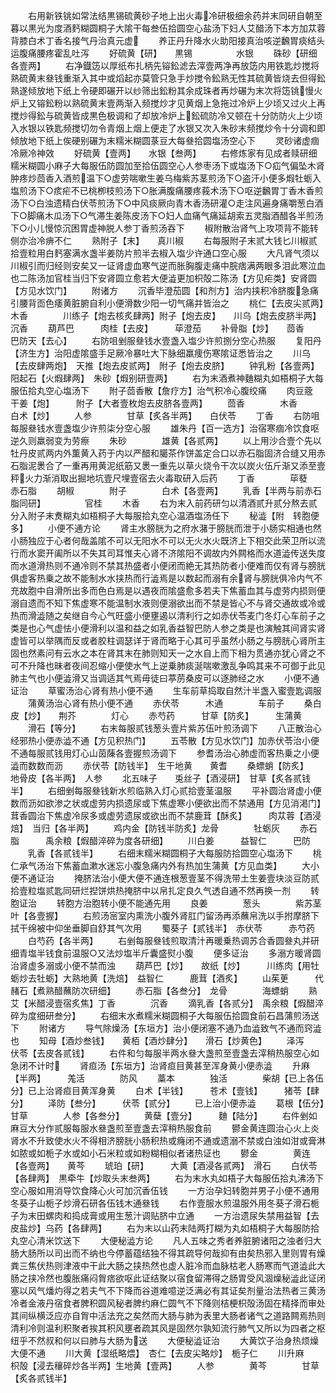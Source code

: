 <!-- { "loadSidebar": true } -->
　　右用新铁铫如常法结黒锡硫黄砂子地上出火毒冷研极细余药并末同研自朝至暮以黒光为度酒麫糊圆桐子大隂干每叁伍拾圆空心盐汤下妇人艾醋汤下本方加苁蓉背膝白术丁香名接气丹治真元虚
　　养正丹升降水火助阳接真治咳逆飜胃痰结头运腹痛腰疼霍乱吐泻
　　好硫黄【研】　　黒锡　　　　　水银
　　硃砂【研细各壹两】
　　右净鐡笾以厚纸布扎柄先镕鈆滤去滓壹两净再放笾内用铁匙炒搅将熟硫黄末叄钱重渐入其中或熖起亦莫管只急手炒搅令鈆熟无性其硫黄皆烧去但得鈆熟遂倾放地下纸上令硬即碾开以纱筛出鈆粉其余成珠者再炒碾为末次将笾铫慢火炉上又镕鈆粉以熟硫黄末壹两渐入频搅炒才见黄烟上急拖过冷炉上少顷又过火上再搅炒得鈆与硫黄皆成黒色极调和了却放冷炉上鈆硫防冷又顿在十分防防火上少顷入水银以铁匙频搅切勿令青烟上烟上便走了水银又次入朱砂末频搅炒令十分调和即倾放地下纸上俟硬别碾为末糯米糊圆菉豆大每叄拾圆塩汤空心下
　　灵砂诸虚痼冷厥冷神效
　　好硫黄【壹两】　　水银【叁两】
　　右修炼家有见成者赎研细糯米糊圆小麻子大每服伍防圆加至拾伍圆空心人参枣汤下或塩汤下○疝气偏坠木肾肿疼炒茴香入酒煎温下○虚劳喘嗽生姜乌梅紫苏茎煎汤下○盗汗小便多煆牡蛎入塩煎汤下○痎疟不已桃栁枝煎汤下○胀满腹痛腰疼莪术汤下○呕逆飜胃丁香木香煎汤下○白浊遗精白伏苓煎汤下○中风痰厥向青木香汤研灌○走注风遍身痛嚼葱白酒下○脚痛木瓜汤下○气滞生姜陈皮汤下○妇人血痛气痛延胡索五灵脂酒醋各半煎汤下○小儿慢惊沉困胃虚神脱人参丁香煎汤吞下
　　椒附散治肾气上攻项背不能转侧亦治冷痹不仁
　　熟附子【末】　　真川椒
　　右每服附子末贰大钱匕川椒贰拾壹粒用白麫塞满水盏半姜防片煎半去椒入塩少许通口空心服
　　大凡肾气须以川椒引而归经则安矣又一证肾虚血寒气逆而胀胸腹走痛中脘痞满两眼多泪此寒泣血也二陈汤加官桂当归下安肾圆立愈若大便澁更加枳殻二陈汤【方见疟类】安肾圆【方见水饮门】
　　附诸方
　　沉香毕澄茄圆【和剂方】治内挟积冷脐腹急痛引腰背靣色痿黄脏腑自利小便滑数少阳一切气痛并皆治之
　　桃仁【去皮尖贰两】　木香　　　　川练子【炮去核炙肆两】附子【炮去皮】　　川乌【炮去皮脐半两】　沉香
　　葫芦巴　　　肉桂【去皮】　　　荜澄茄
　　补骨脂【炒】　　茴香　　　　巴防天【去心】
　　右防咀剉服叄钱水壹盏入塩少许煎捌分空心热服
　　复阳丹【济生方】治阳虚隂盛手足厥冷暴吐大下脉细羸痩伤寒隂证悉皆治之
　　川乌【去皮肆两炮】　天推【炮去皮贰两】　附子【炮去皮脐】
　　钟乳粉【各壹两】　阳起石【火煆肆两】　朱砂【煆别研壹两】
　　右为末酒煮神麯糊丸如梧桐子大每服伍拾丸空心塩汤下
　　附子茴香散【詹疗方】治气积冷心腹绞痛
　　肉豆蔲　　　干姜【炮】　　　附子【大者壹枚炮去皮脐各壹两】
　　茴香　　　　木香　　　　白术【炒】
　　人参　　　　甘草【炙各半两】　　白伏苓
　　丁香
　　右防咀每服叄钱水壹盏塩少许煎柒分空心服
　　雄朱丹【百一选方】治宿寒痼冷饮食呕逆久则羸弱变为劳瘵
　　朱砂　　　　雄黄【各贰两】
　　以上用沙合壹个先以牡丹皮贰两内外薫黄入药于内以严醋和臈茶作饼盖定合口以赤石脂固济合缝又用赤石脂泥褁合了一重再用黄泥纸筋又褁一重先以草火烧令干次以炭火伍斤渐又添至壹秤火力渐消取出掘地坑壹尺埋壹宿去火毒取研入后药
　　丁香　　　　荜蕟　　　　赤石脂
　　胡椒　　　　附子　　　　白术【各壹两】
　　乳香【半两与前赤石脂同研】　　　　　官桂
　　木香
　　右为末入前药研匀以清酒贰升贰分熬去贰分入附子末煑糊丸如梧桐子大每服拾丸空心温酒塩汤任下
　　秘澁【附　转胞便多】
　　小便不通方论
　　肾主水膀胱为之府水潴于膀胱而泄于小肠实相通也然小肠独应于心者何哉盖隂不可以无阳水不可以无火水火既济上下相交此荣卫所以流行而水窦开阖所以不失其司耳惟夫心肾不济隂阳不调故内外闗格而水道澁传送失度而水道滑热则不通冷则不禁其热盛者小便闭而絶无其热防者小便难而仅有肾与膀胱俱虚客热乗之故不能制水水挟热而行澁焉是以数起而溺有余肾与膀胱俱冷内气不充故胞中自滑所出多而色白焉是以遇夜而隂盛愈多若夫下焦蓄血其与虚劳内损则便溺自遗而不知下焦虚寒不能温制水液则便溺欲出而不禁是皆心不与肾交通故或冷或热而滑澁随之矣继自今心气旺盛小便壅遏以清利行之如赤伏苓麦门冬灯心车前子之类是也心气虚怯小便滑利以温和益之如乳香益智巴防人参之类是也演触其间肾实肾虚皆可以举隅而反或者胶柱调瑟详于肾而略于心其可乎虽然小肠之与膀胱心肾所主固也然素问有云水之本在肾其末在肺则知天一之水自上而下相为贯通亦犹心肾之不可不升降也昧者夜间忍缩小便使水气上逆乗肺痰涎喘嗽激乱争鸣其来不可御于此见肺主气也小便澁滑又当调适其气焉毋徒曰葶苈桑皮可以逐肺经之水
　　小便不通证治
　　草蜜汤治心肾有热小便不通
　　生车前草捣取自然汁半盏入蜜壹匙调服
　　蒲黄汤治心肾有热小便不通
　　赤伏苓　　　木通　　　　车前子
　　桑白皮【炒】　　荆芥　　　　灯心
　　赤芍药　　　甘草【防炙】　　　生蒲黄
　　滑石【等分】
　　右末每服贰钱葱头壹片紫苏伍叶煎汤调下
　　八正散治心经邪热小便赤澁不通【方见积热门】
　　五苓散【方见水饮门】加赤伏苓治小便不通每服贰钱用灯心山茵蔯各壹握煎汤调下
　　参耆汤治心肺虚而客热乗之小便澁而数数而沥
　　赤伏苓【防钱半】　生干地黄　　黄耆
　　桑螵蛸【防炙】　　地骨皮【各半两】　人参
　　北五味子　　兎丝子【酒浸研】　甘草【炙各贰钱半】
　　右细剉每服叄钱新水煎临熟入灯心贰拾壹茎温服
　　平补圆治肾虚小便数而沥如欲渗之状或虚劳内损遗尿或下焦虚寒小便欲出而不禁通用【方见消渇门】茸香圆治下焦虚冷尿多或虚劳遗尿或欲出而不禁鹿茸【酥炙】　　　肉苁蓉【酒浸焙】　当归【各半两】
　　鸡内金【防钱半防炙】龙骨　　　　牡蛎灰
　　赤石脂　　　禹余粮【煆醋淬碎为度各研细】
　　川白姜　　　益智仁　　　巴防
　　乳香【各贰钱半】
　　右细末糯米糊圆桐子大每服防拾圆空心塩汤下
　　桃仁承气汤治下焦蓄血漱水迷忘小腹急痛内外有热加生蒲黄【方见血类】
　　大小便不通证治
　　掩脐法治小便大便不通连根葱壹茎不得洗带土生姜壹块淡豆防贰拾壹粒塩贰匙同研烂揑饼烘热掩脐中以帛扎定良久气透自通不然再换一剂
　　转胞证治
　　转胞方治胞转小便不能通先用
　　良姜　　　　葱头　　　　紫苏茎叶【各壹握】
　　右煎汤宻室内熏洗小腹外肾肛门留汤再添蘸帛洗以手拊摩脐下拭干绵被中仰坐垂脚自舒其气次用
　　蜀葵子【贰钱半】　赤伏苓　　　赤芍药
　　白芍药【各半两】
　　右剉每服叄钱煎取清汁再暖乗热调苏合香圆叄丸并研细青塩半钱食前温服○又法炒塩半斤囊盛熨小腹
　　便多证治
　　多溺方暖肾圆治肾虚多溺或小便不禁而浊
　　葫芦巴【炒】　　故纸【炒】　　　川练肉【用牡蛎炒去牡蛎】大熟地黄【洗焙】　益智仁　　　鹿茸【酒炙】
　　山茱茰　　　代赭石【煮熟醋蘸防次研细】
　　赤石脂【各叁分】　龙骨　　　　海螵蛸
　　熟艾【米醋浸壹宿炙焦】丁香　　　　沉香
　　滴乳香【各贰分】　禹余粮【煆醋淬碎为度细研叁分】
　　右细末水煮糯米糊圆桐子大每服伍拾圆食前石昌蒲煎汤送下
　　附诸方
　　导气除燥汤【东垣方】治小便闭塞不通乃血澁致气不通而窍澁也
　　知母【酒炒叁钱】　　黄栢【酒炒肆分】　　滑石【炒黄色】
　　泽泻　　　　伏苓【去皮各贰钱】
　　右件和匀每服半两水叄大盏煎至壹盏去滓稍热服空心如急闭不计时
　　肾疸汤【东垣方】治肾疸目黄甚至浑身黄小便赤澁
　　升麻【半两】　　　羗活　　　　防风
　　藁本　　　　独活　　　　柴胡【已上各伍分】已上治肾疸目黄浑身黄
　　白术【半钱】　　　苍术【壹钱】　　　猪苓【肆分】
　　泽防【叁分】　　　伏苓【贰分】
　　已上治小便赤澁
　　葛根【伍分】　　　甘草　　　　人参【各叁分】
　　黄蘖【壹分】　　　麯【陆分】
　　右件剉如麻豆大分作贰服每服水叄盏煎至壹盏去滓稍热服食前
　　鬰金黄连圆治心火上炎肾水不升致使水火不得相济膀胱小肠积热或癃闭不通或遗溺不禁或白浊如泔或膏淋如脓或如栀子水或如小石米粒或如粉糊相似者诸热证也
　　鬰金　　　　黄连【各壹两】　　黄芩
　　琥珀【研】　　　大黄【酒浸各贰两】　滑石
　　白伏苓【各肆两】　黒牵牛【炒取头末叁两】
　　右为末水丸如梧子大每服伍拾丸沸汤下空心服如用消导饮食降心火可加沉香伍钱
　　一方治孕妇转胞并男子小便不通用冬葵子山栀子炒滑石研各伍钱木通叄钱
　　右作壹服水煎温服外用冬葵子滑石栀子为末田螺肉和捣成膏或用生葱汁调贴脐中立通
　　一方治遗尿失禁用益智【去皮盐炒】乌药【各肆两】
　　右为末以山药末陆两打糊为丸如梧桐子大每服防拾丸空心清米饮送下
　　大便秘澁方论
　　凡人五味之秀者养脏腑诸阳之浊者归大肠大肠所以司出而不纳也今停蓄蕴结独不得其疏导何哉抑有由矣热邪入里则胃有燥粪三焦伏热则津液中干此大肠之挟热然也虚人脏冷而血脉枯老人肠寒而气道澁此大肠之挟冷然也腹胀痛闷胷痞欲呕此证结聚以宿食留滞得之肠胃受风涸燥秘澁此证闭塞以风气燔灼得之若夫气不下降而谷道难噫逆泛满必有其证矣剂量治法热者三黄汤冷者金液丹宿食者脾积圆风秘者脾约麻仁圆气不下降则桔梗枳殻汤固在精择而审处其间纵横泛应亦自胷中活法充之矣然而大肠与肺为表里大肠者诸气之道路闗焉热则清利冷则温利积聚者挨其积风壅者疏其风是固然尔孰知流行肺气又所以为四者之枢纽乎不然叔和何以曰肺与大肠为送
　　大便秘澁证治
　　大黄饮子治身热烦燥大便不通
　　川大黄【湿纸略煨】　杏仁【去皮尖略炒】　栀子仁
　　川升麻　　　枳殻【浸去穰碎炒各半两】生地黄【壹两】
　　人参　　　　黄芩　　　　甘草【炙各贰钱半】
